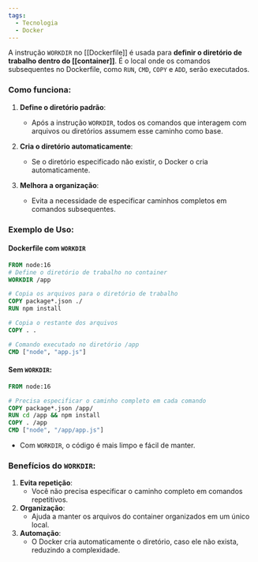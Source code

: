 ```yaml
---
tags:
  - Tecnologia
  - Docker
---
```

A instrução `WORKDIR` no [[Dockerfile]] é usada para **definir o diretório de trabalho dentro do [[container]]**. É o local onde os comandos subsequentes no Dockerfile, como `RUN`, `CMD`, `COPY` e `ADD`, serão executados.

### Como funciona:

1. **Define o diretório padrão**:
    
    - Após a instrução `WORKDIR`, todos os comandos que interagem com arquivos ou diretórios assumem esse caminho como base.
2. **Cria o diretório automaticamente**:
    
    - Se o diretório especificado não existir, o Docker o cria automaticamente.
3. **Melhora a organização**:
    
    - Evita a necessidade de especificar caminhos completos em comandos subsequentes.

### Exemplo de Uso:

#### Dockerfile com `WORKDIR`

```Dockerfile
FROM node:16
# Define o diretório de trabalho no container
WORKDIR /app

# Copia os arquivos para o diretório de trabalho
COPY package*.json ./
RUN npm install

# Copia o restante dos arquivos
COPY . .

# Comando executado no diretório /app
CMD ["node", "app.js"]
```

#### Sem `WORKDIR`:

```Dockerfile
FROM node:16

# Precisa especificar o caminho completo em cada comando
COPY package*.json /app/
RUN cd /app && npm install
COPY . /app
CMD ["node", "/app/app.js"]
```

- Com `WORKDIR`, o código é mais limpo e fácil de manter.

### Benefícios do `WORKDIR`:

1. **Evita repetição**:
    - Você não precisa especificar o caminho completo em comandos repetitivos.
2. **Organização**:
    - Ajuda a manter os arquivos do container organizados em um único local.
3. **Automação**:
    - O Docker cria automaticamente o diretório, caso ele não exista, reduzindo a complexidade.